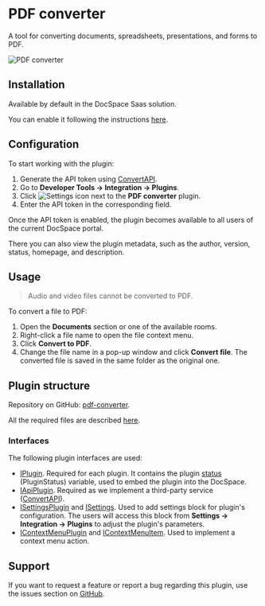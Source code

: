 # PDF converter

A tool for converting documents, spreadsheets, presentations, and forms to PDF.

![PDF converter](/assets/images/docspace/pdf-converter.png)

## Installation

Available by default in the DocSpace Saas solution.

You can enable it following the instructions [here](../../docspace/plugins-sdk/usage-sdk/adding-plugin.md#enabling-system-plugins).

## Configuration

To start working with the plugin:

1. Generate the API token using [ConvertAPI](https://convertapi.com).
2. Go to **Developer Tools -> Integration -> Plugins**.
3. Click ![Settings icon](/assets/images/docspace/settings-icon.png) next to the **PDF converter** plugin.
4. Enter the API token in the corresponding field.

Once the API token is enabled, the plugin becomes available to all users of the current DocSpace portal. 

There you can also view the plugin metadata, such as the author, version, status, homepage, and description.

## Usage

> Audio and video files cannot be converted to PDF.

To convert a file to PDF:

1. Open the **Documents** section or one of the available rooms.
2. Right-click a file name to open the file context menu.
3. Click **Convert to PDF**.
4. Change the file name in a pop-up window and click **Convert file**. The converted file is saved in the same folder as the original one.

## Plugin structure

Repository on GitHub: [pdf-converter](https://github.com/ONLYOFFICE/docspace-plugins/tree/master/pdf-converter).

All the required files are described [here](../../docspace/plugins-sdk/usage-sdk/plugin-structure.md).

### Interfaces

The following plugin interfaces are used:

- [IPlugin](.../../docspace/plugins-sdk/usage-sdk/coding-plugin/plugin-types/plugin.md). Required for each plugin. It contains the plugin [status](../../docspace/plugins-sdk/usage-sdk/coding-plugin/plugin-types/plugin.md#status) (PluginStatus) variable, used to embed the plugin into the DocSpace.
- [IApiPlugin](.../../docspace/plugins-sdk/usage-sdk/coding-plugin/plugin-types/apiplugin.md). Required as we implement a third-party service ([ConvertAPI](https://convertapi.com)).
- [ISettingsPlugin](.../../docspace/plugins-sdk/usage-sdk/coding-plugin/plugin-types/settingsplugin.md) and [ISettings](https://github.com/ONLYOFFICE/docspace-plugin-sdk/blob/master/src/interfaces/settings/ISettings.ts). Used to add settings block for plugin's configuration. The users will access this block from **Settings -> Integration -> Plugins** to adjust the plugin's parameters.
- [IContextMenuPlugin](.../../docspace/plugins-sdk/usage-sdk/coding-plugin/plugin-types/contextmenuplugin.md) and [IContextMenuItem](.../../docspace/plugins-sdk/usage-sdk/coding-plugin/plugin-items/contextmenuitem.md). Used to implement a context menu action.

## Support

If you want to request a feature or report a bug regarding this plugin, use the issues section on [GitHub](https://github.com/ONLYOFFICE/docspace-plugins/issues).
